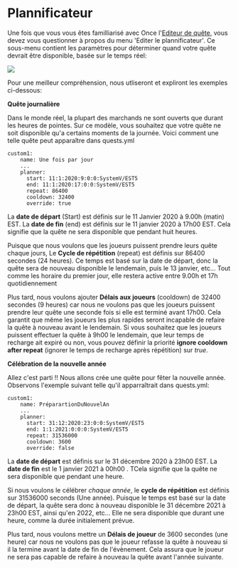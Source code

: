 # Plannificateur

Une fois que vous vous êtes familliarisé avec Once l'[Editeur de quête](https://pikamug.gitbook.io/quests/v/french-francais/configuration/quests-editor), vous devez vous questionner à propos du menu 'Editer le plannificateur'. Ce sous-menu contient les paramètres pour déterminer quand votre quête devrait être disponible, basée sur le temps réel:

![](https://camo.githubusercontent.com/07cea0e4af2b6bde23df1ada96f63d46b090cfe97a32b8889eb3599245245ff8/68747470733a2f2f692e696d6775722e636f6d2f7743374134396a2e706e67)

Pour une meilleur compréhension, nous utliseront et expliront les exemples ci-dessous:

**Quête journalière**

Dans le monde réel, la plupart des marchands ne sont ouverts que durant les heures de pointes. Sur ce modèle, vous souhaitez que votre quête ne soit disponible qu'a certains moments de la journée.
Voici comment une telle quête peut apparaître dans quests.yml

```text
custom1:
    name: Une fois par jour
    ...
    planner:
      start: 11:1:2020:9:0:0:SystemV/EST5
      end: 11:1:2020:17:0:0:SystemV/EST5
      repeat: 86400
      cooldown: 32400
      override: true
```
La  **date de départ** (Start) est définis sur le 11 Janvier 2020 à 9.00h (matin) EST. La **date de fin** (end) est définis sur le 11 janvier 2020 à 17h00 EST. Cela signifie que la quête ne sera disponible que pendant huit heures.

Puisque que nous voulons que les joueurs puissent prendre leurs quête chaque jours, Le **Cycle de répétition** (repeat) est définis sur 86400 secondes \(24 heures\). Ce temps est basé sur la date de départ, donc la quête sera de nouveau disponible le lendemain, puis le 13 janvier, etc... Tout comme les horaire du premier jour, elle restera active entre 9.00h et 17h quotidiennement

Plus tard, nous voulons ajouter **Délais aux joueurs** (cooldown) de 32400 secondes \(9 heures\) car nous ne voulons pas que les joueurs puissent prendre leur quête une seconde fois si elle est terminé avant 17h00. Cela garantit que même les joueurs les plus rapides seront incapable de refaire la quête à nouveau avant le lendemain. Si vous souhaitez que les joueurs puissent effectuer la quête à 9h00 le lendemain, que leur temps de recharge ait expiré ou non, vous pouvez définir la priorité **ignore cooldown after repeat** (ignorer le temps de recharge après répétition) sur _true_.

**Célébration de la nouvelle année**

Allez c'est parti !! Nous allons crée une quête pour fêter la nouvelle année. Observons l'exemple suivant telle qu'il apparraîtrait dans quests.yml:

```text
custom1:
    name: PréparartionDuNouvelAn
    ...
    planner:
      start: 31:12:2020:23:0:0:SystemV/EST5
      end: 1:1:2021:0:0:0:SystemV/EST5
      repeat: 31536000
      cooldown: 3600
      override: false
```

La **date de départ** est définis sur le 31 décembre 2020 à 23h00 EST. La **date de fin** est le 1 janvier 2021 à 00h00 . TCela signifie que la quête ne sera disponible que pendant une heure.

Si nous voulons le célébrer _chaque année_, le **cycle de répétition** est définis sur 31536000 seconds \(Une année\). Puisque le temps est basé sur la date de départ, la quête sera donc à nouveau disponible le 31 décembre 2021 à 23h00 EST, ainsi qu'en 2022, etc... Elle ne sera disponible que durant une heure, comme la durée initialement prévue.

Plus tard, nous voulons mettre un **Délais de joueur** de 3600 secondes \(une heure\) car nous ne voulons pas que le joueur refasse la quête à nouveau si il la termine avant la date de fin de l'évènement. Cela assura que le joueur ne sera pas capable de refaire à nouveau la quête avant l'année suivante.
